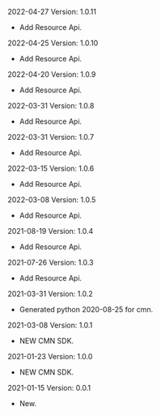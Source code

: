 2022-04-27 Version: 1.0.11
- Add Resource Api.

2022-04-25 Version: 1.0.10
- Add Resource Api.

2022-04-20 Version: 1.0.9
- Add Resource Api.

2022-03-31 Version: 1.0.8
- Add Resource Api.

2022-03-31 Version: 1.0.7
- Add Resource Api.

2022-03-15 Version: 1.0.6
- Add Resource Api.

2022-03-08 Version: 1.0.5
- Add Resource Api.

2021-08-19 Version: 1.0.4
- Add Resource Api.

2021-07-26 Version: 1.0.3
- Add Resource Api.

2021-03-31 Version: 1.0.2
- Generated python 2020-08-25 for cmn.

2021-03-08 Version: 1.0.1
- NEW CMN SDK.

2021-01-23 Version: 1.0.0
- NEW CMN SDK.

2021-01-15 Version: 0.0.1
- New.


